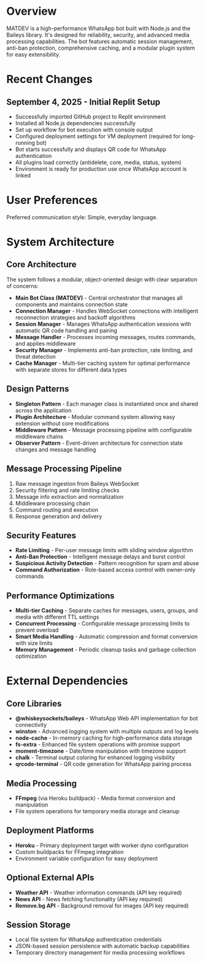 # Overview

MATDEV is a high-performance WhatsApp bot built with Node.js and the Baileys library. It's designed for reliability, security, and advanced media processing capabilities. The bot features automatic session management, anti-ban protection, comprehensive caching, and a modular plugin system for easy extensibility.

# Recent Changes

## September 4, 2025 - Initial Replit Setup
- Successfully imported GitHub project to Replit environment
- Installed all Node.js dependencies successfully
- Set up workflow for bot execution with console output
- Configured deployment settings for VM deployment (required for long-running bot)
- Bot starts successfully and displays QR code for WhatsApp authentication
- All plugins load correctly (antidelete, core, media, status, system)
- Environment is ready for production use once WhatsApp account is linked

# User Preferences

Preferred communication style: Simple, everyday language.

# System Architecture

## Core Architecture
The system follows a modular, object-oriented design with clear separation of concerns:

- **Main Bot Class (MATDEV)** - Central orchestrator that manages all components and maintains connection state
- **Connection Manager** - Handles WebSocket connections with intelligent reconnection strategies and backoff algorithms
- **Session Manager** - Manages WhatsApp authentication sessions with automatic QR code handling and pairing
- **Message Handler** - Processes incoming messages, routes commands, and applies middleware
- **Security Manager** - Implements anti-ban protection, rate limiting, and threat detection
- **Cache Manager** - Multi-tier caching system for optimal performance with separate stores for different data types

## Design Patterns
- **Singleton Pattern** - Each manager class is instantiated once and shared across the application
- **Plugin Architecture** - Modular command system allowing easy extension without core modifications
- **Middleware Pattern** - Message processing pipeline with configurable middleware chains
- **Observer Pattern** - Event-driven architecture for connection state changes and message handling

## Message Processing Pipeline
1. Raw message ingestion from Baileys WebSocket
2. Security filtering and rate limiting checks
3. Message info extraction and normalization
4. Middleware processing chain
5. Command routing and execution
6. Response generation and delivery

## Security Features
- **Rate Limiting** - Per-user message limits with sliding window algorithm
- **Anti-Ban Protection** - Intelligent message delays and burst control
- **Suspicious Activity Detection** - Pattern recognition for spam and abuse
- **Command Authorization** - Role-based access control with owner-only commands

## Performance Optimizations
- **Multi-tier Caching** - Separate caches for messages, users, groups, and media with different TTL settings
- **Concurrent Processing** - Configurable message processing limits to prevent overload
- **Smart Media Handling** - Automatic compression and format conversion with size limits
- **Memory Management** - Periodic cleanup tasks and garbage collection optimization

# External Dependencies

## Core Libraries
- **@whiskeysockets/baileys** - WhatsApp Web API implementation for bot connectivity
- **winston** - Advanced logging system with multiple outputs and log levels
- **node-cache** - In-memory caching for high-performance data storage
- **fs-extra** - Enhanced file system operations with promise support
- **moment-timezone** - Date/time manipulation with timezone support
- **chalk** - Terminal output coloring for enhanced logging visibility
- **qrcode-terminal** - QR code generation for WhatsApp pairing process

## Media Processing
- **FFmpeg** (via Heroku buildpack) - Media format conversion and manipulation
- File system operations for temporary media storage and cleanup

## Deployment Platforms
- **Heroku** - Primary deployment target with worker dyno configuration
- Custom buildpacks for FFmpeg integration
- Environment variable configuration for easy deployment

## Optional External APIs
- **Weather API** - Weather information commands (API key required)
- **News API** - News fetching functionality (API key required)
- **Remove.bg API** - Background removal for images (API key required)

## Session Storage
- Local file system for WhatsApp authentication credentials
- JSON-based session persistence with automatic backup capabilities
- Temporary directory management for media processing workflows